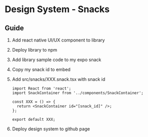 # Design System - Snacks

## Guide

1. Add react native UI/UX component to library

2. Deploy library to npm

3. Add library sample code to my expo snack

4. Copy my snack id to embed

5. Add src/snacks/XXX.snack.tsx with snack id

   ```tsx
   import React from 'react';
   import SnackContainer from '../components/SnackContainer';

   const XXX = () => {
     return <SnackContainer id="[snack_id]" />;
   };

   export default XXX;
   ```

6. Deploy design system to github page
